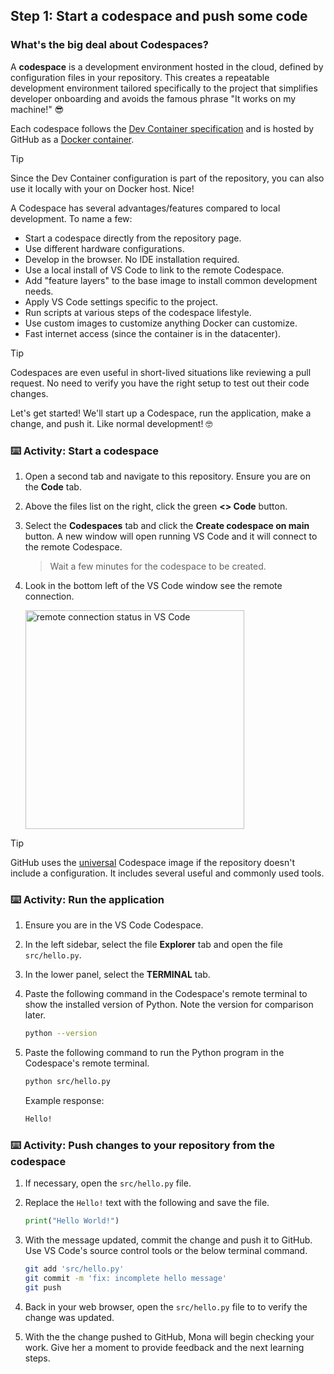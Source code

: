 ## Step 1: Start a codespace and push some code

### What's the big deal about Codespaces?

A **codespace** is a development environment hosted in the cloud, defined by configuration files in your repository. This creates a repeatable development environment tailored specifically to the project that simplifies developer onboarding and avoids the famous phrase "It works on my machine!" 😎

Each codespace follows the [Dev Container specification](https://containers.dev/implementors/spec/) and is hosted by GitHub as a [Docker container](https://code.visualstudio.com/docs/devcontainers/containers).

> [!TIP]
> Since the Dev Container configuration is part of the repository, you can also use it locally with your on Docker host. Nice!

A Codespace has several advantages/features compared to local development. To name a few:

- Start a codespace directly from the repository page.
- Use different hardware configurations.
- Develop in the browser. No IDE installation required.
- Use a local install of VS Code to link to the remote Codespace.
- Add "feature layers" to the base image to install common development needs.
- Apply VS Code settings specific to the project.
- Run scripts at various steps of the codespace lifestyle.
- Use custom images to customize anything Docker can customize.
- Fast internet access (since the container is in the datacenter).

> [!TIP]
> Codespaces are even useful in short-lived situations like reviewing a pull request. No need to verify you have the right setup to test out their code changes.

Let's get started! We'll start up a Codespace, run the application, make a change, and push it. Like normal development! 🤓

### ⌨️ Activity: Start a codespace

1. Open a second tab and navigate to this repository. Ensure you are on the **Code** tab.

1. Above the files list on the right, click the green **<> Code** button.

1. Select the **Codespaces** tab and click the **Create codespace on main** button. A new window will open running VS Code and it will connect to the remote Codespace.

   > Wait a few minutes for the codespace to be created.

1. Look in the bottom left of the VS Code window see the remote connection.

   <img alt="remote connection status in VS Code" src="" width="350"/>

> [!TIP]
> GitHub uses the [universal](https://github.com/devcontainers/images/tree/main/src/universal) Codespace image if the repository doesn't include a configuration. It includes several useful and commonly used tools.

### ⌨️ Activity: Run the application

1. Ensure you are in the VS Code Codespace.

1. In the left sidebar, select the file **Explorer** tab and open the file `src/hello.py`.

1. In the lower panel, select the **TERMINAL** tab.

1. Paste the following command in the Codespace's remote terminal to show the installed version of Python. Note the version for comparison later.

   ```bash
   python --version
   ```

1. Paste the following command to run the Python program in the Codespace's remote terminal.

   ```bash
   python src/hello.py
   ```

   Example response:

   ```bash
   Hello!
   ```

### ⌨️ Activity: Push changes to your repository from the codespace

1. If necessary, open the `src/hello.py` file.

1. Replace the `Hello!` text with the following and save the file.

   ```py
   print("Hello World!")
   ```

1. With the message updated, commit the change and push it to GitHub. Use VS Code's source control tools or the below terminal command.

   ```bash
   git add 'src/hello.py'
   git commit -m 'fix: incomplete hello message'
   git push
   ```

1. Back in your web browser, open the `src/hello.py` file to to verify the change was updated.

1. With the the change pushed to GitHub, Mona will begin checking your work. Give her a moment to provide feedback and the next learning steps.
